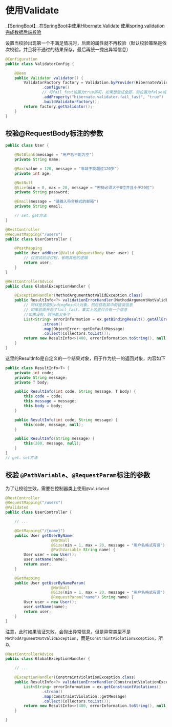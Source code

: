 # 使用Validate

[【SpringBoot】 在SpringBoot中使用Hibernate Validate](https://blog.csdn.net/xuhuanfeng232/article/details/83894822)
[使用spring validation完成数据后端校验](https://blog.csdn.net/u013815546/article/details/77248003)

设置当校验出现第一个不满足情况时，后面的属性就不再校验（默认校验策略是依次校验，并且将不通过的结果保存，最后再统一抛出异常信息）

```java
@Configuration
public class ValidatorConfig {

    @Bean
    public Validator validator() {
        ValidatorFactory factory = Validation.byProvider(HibernateValidator.class)
                .configure()
                // 将fail_fast设置为true即可，如果想验证全部，则设置为false或者取消配置即可
                .addProperty("hibernate.validator.fail_fast", "true")
                .buildValidatorFactory();
        return factory.getValidator();
    }
}
```

## 校验@RequestBody标注的参数

```java
public class User {

    @NotBlank(message = "用户名不能为空")
    private String name;

    @Max(value = 120, message = "年龄不能超过120岁")
    private int age;

    @NotNull
    @Size(min = 8, max = 20, message = "密码必须大于8位并且小于20位")
    private String password;

    @Email(message = "请输入符合格式的邮箱")
    private String email;

    // set、get方法
}
```

```java
@RestController
@RequestMapping("/users")
public class UserController {

    @PostMapping
    public User addUser(@Valid @RequestBody User user) {
        // 仅测试验证过程，省略其他的逻辑
        return user;
    }
}
```

```java
@RestControllerAdvice
public class GlobalExceptionHandler {

    @ExceptionHandler(MethodArgumentNotValidException.class)
    public ResultInfo<?> validationErrorHandler(MethodArgumentNotValidException ex) {
        // 同样是获取BindingResult对象，然后获取其中的错误信息
        // 如果前面开启了fail_fast，事实上这里只会有一个信息
        //如果没有，则可能又多个
        List<String> errorInformation = ex.getBindingResult().getAllErrors()
                .stream()
                .map(ObjectError::getDefaultMessage)
                .collect(Collectors.toList());
        return new ResultInfo<>(400, errorInformation.toString(), null);
    }
}
```

这里的ResultInfo是自定义的一个结果对象，用于作为统一的返回对象，内容如下

```java
public class ResultInfo<T> {
    private int code;
    private String message;
    private T body;

    public ResultInfo(int code, String message, T body) {
        this.code = code;
        this.message = message;
        this.body = body;
    }

    public ResultInfo(int code, String message) {
        this(code, message, null);
    }

    public ResultInfo(String message) {
        this(200, message, null);
    }
}
// get、set方法
```

## 校验 `@PathVariable`、`@RequestParam`标注的参数

为了让校验生效，需要在控制器类上使用`@Validated`

```java
@RestController
@RequestMapping("/users")
@Validated
public class UserController {

    // ...

    @GetMapping("/{name}")
    public User getUserByName(
                    @NotNull
                    @Size(min = 1, max = 20, message = "用户名格式有误")
                    @PathVariable String name) {
        User user = new User();
        user.setName(name);
        return user;
    }

    @GetMapping
    public User getUserByNameParam(
                    @NotNull
                    @Size(min = 1, max = 20, message = "用户名格式有误")
                    @RequestParam("name") String name) {
        User user = new User();
        user.setName(name);
        return user;
    }
}
```

注意，此时如果验证失败，会抛出异常信息，但是异常类型不是`MethodArgumentNotValidException`，而是`ConstraintViolationException`，所以

```java
@RestControllerAdvice
public class GlobalExceptionHandler {

    // ...

    @ExceptionHandler(ConstraintViolationException.class)
    public ResultInfo<?> validationErrorHandler(ConstraintViolationException ex) {
        List<String> errorInformation = ex.getConstraintViolations()
                .stream()
                .map(ConstraintViolation::getMessage)
                .collect(Collectors.toList());
        return new ResultInfo<>(400, errorInformation.toString(), null);
    }

}
```
